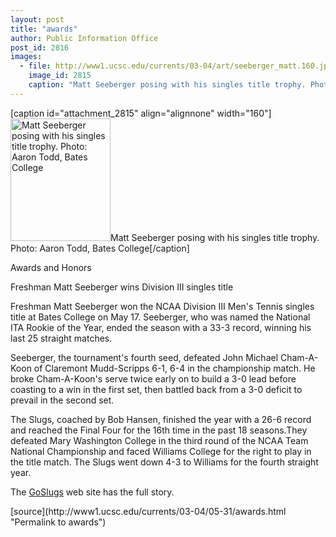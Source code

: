 ```yaml
---
layout: post
title: "awards"
author: Public Information Office
post_id: 2816
images:
  - file: http://www1.ucsc.edu/currents/03-04/art/seeberger_matt.160.jpg
    image_id: 2815
    caption: "Matt Seeberger posing with his singles title trophy. Photo: Aaron Todd, Bates College"
---
```


[caption id="attachment_2815" align="alignnone" width="160"]<a href="http://localhost/mysite/wp-content/uploads/2004/05/seeberger_matt.160.jpg"><img class="size-full wp-image-2815" src="http://localhost/mysite/wp-content/uploads/2004/05/seeberger_matt.160.jpg" alt="Matt Seeberger posing with his singles title trophy. Photo: Aaron Todd, Bates College" width="160" height="196" /></a>Matt Seeberger posing with his singles title trophy. Photo: Aaron Todd, Bates College[/caption]
<p class="pagehead">
  Awards and Honors
</p>
<p>
  <span class="sectionhead"><a name="abraham" id="abraham"></a>Freshman Matt Seeberger wins Division III singles title</span><br>
</p>
<p>
  Freshman Matt Seeberger won the NCAA Division III Men's Tennis singles title at Bates College on May 17. Seeberger, who was named the National ITA Rookie of the Year, ended the season with a 33-3 record, winning his last 25 straight matches.<br>
</p>
<p>
  Seeberger, the tournament's fourth seed, defeated John Michael Cham-A-Koon of Claremont Mudd-Scripps 6-1, 6-4 in the championship match. He broke Cham-A-Koon's serve twice early on to build a 3-0 lead before coasting to a win in the first set, then battled back from a 3-0 deficit to prevail in the second set.
</p>
<p>
  The Slugs, coached by Bob Hansen, finished the year with a 26-6 record and reached the Final Four for the 16th time in the past 18 seasons.They defeated Mary Washington College in the third round of the NCAA Team National Championship and faced Williams College for the right to play in the title match. The Slugs went down 4-3 to Williams for the fourth straight year<i>.<br></i>
</p>
<p>
  The <a href="http://goslugs.com/teams/tennis/men/mten.html#seeberger_title">GoSlugs</a> web site has the full story.<span class="sectionhead"><br></span>
</p>
<p>

</p>
[source](http://www1.ucsc.edu/currents/03-04/05-31/awards.html "Permalink to awards")
